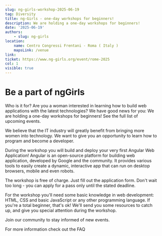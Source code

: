 ```yaml
---
slug: ng-girls-workshop-2025-06-19
tag: Diversity
title: ng-Girls - one-day workshops for beginners!
description: We are holding a one-day workshops for beginners!
date: '2025-06-19'
authors: 
    - slug: ng-girls
location: 
    name: Centro Congressi Frentani - Roma ( Italy )
    mapsLink: /venue
link: 
ticket: https://www.ng-girls.org/event/rome-2025
col: 1
visible: true
---
```


# Be a part of ngGirls


Who is it for?
Are you a woman interested in learning how to build web applications with the latest technologies? We have good news for you: We are holding a one-day workshops for beginners! See the full list of upcoming events.

We believe that the IT industry will greatly benefit from bringing more women into technology. We want to give you an opportunity to learn how to program and become a developer.

During the workshop you will build and deploy your very first Angular Web Application! Angular is an open-source platform for building web application, developed by Google and the community. It provides various tools to easily create a dynamic, interactive app that can run on desktop browsers, mobile and even robots.

The workshop is free of charge. Just fill out the application form. Don't wait too long - you can apply for a pass only until the stated deadline.

For the workshop you'll need some basic knowledge in web development: HTML, CSS and basic JavaScript or any other programming language. If you're a total beginner, that's ok! We'll send you some resources to catch up, and give you special attention during the workshop.

Join our community to stay informed of new events.

For more information check out the FAQ